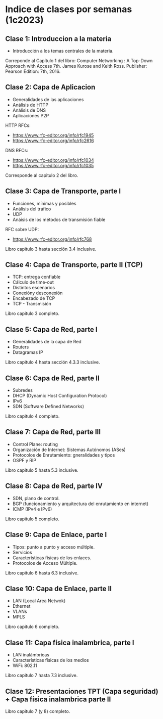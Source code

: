 # Indice de clases por semanas (1c2023)

## Clase 1: Introduccion a la materia

- Introducción a los temas centrales de la materia.

Correponde al Capítulo 1 del libro: 
Computer Networking : A Top-Down Approach with Access 7th. James Kurose and Keith Ross. Publisher: Pearson Edition: 7th, 2016.

## Clase 2: Capa de Aplicacion

- Generalidades de las aplicaciones
- Análisis de HTTP
- Análisis de DNS
- Aplicaciones P2P

HTTP RFCs: 
- https://www.rfc-editor.org/info/rfc1945 
- https://www.rfc-editor.org/info/rfc2616

DNS RFCs:
- https://www.rfc-editor.org/info/rfc1034
- https://www.rfc-editor.org/info/rfc1035 

Corresponde al capitulo 2 del libro.

## Clase 3: Capa de Transporte, parte I

- Funciones, mínimas y posibles
- Análisis del tráfico
- UDP
- Anáisis de los métodos de transmisión fiable

RFC sobre UDP: 
- https://www.rfc-editor.org/info/rfc768

Libro capitulo 3 hasta sección 3.4 inclusive.

## Clase 4: Capa de Transporte, parte II (TCP)

- TCP: entrega confiable
- Cálculo de time-out
- Distintos escenarios
- Conexióny desconexión
- Encabezado de TCP
- TCP - Transmisión

Libro capitulo 3 completo.

## Clase 5: Capa de Red, parte I

- Generalidades de la capa de Red
- Routers
- Datagramas IP

Libro capitulo 4 hasta sección 4.3.3 inclusive.

## Clase 6: Capa de Red, parte II

- Subredes
- DHCP (Dynamic Host Configuration Protocol)
- IPv6
- SDN (Software Defined Networks)

Libro capitulo 4 completo.

## Clase 7: Capa de Red, parte III

- Control Plane: routing
- Organización de Internet: Sistemas Autónomos (ASes)
- Protocolos de Enrutamiento: gneralidades y tipos
- OSPF y RIP

Libro capitulo 5 hasta 5.3 inclusive.

## Clase 8: Capa de Red, parte IV

- SDN, plano de control.
- BGP (funcionamiento y arquitectura del enrutamiento en internet)
- ICMP (IPv4 e IPv6)

Libro capitulo 5 completo.

## Clase 9: Capa de Enlace, parte I

- Tipos: punto a punto y acceso múltiple.
- Servicios
- Características físicas de los enlaces.
- Protocolos de Acceso Múltiple.

Libro capitulo 6 hasta 6.3 inclusive.

## Clase 10: Capa de Enlace, parte II

- LAN (Local Area Netwok)
- Ethernet
- VLANs
- MPLS

Libro capitulo 6 completo.

## Clase 11: Capa física inalambrica, parte I

- LAN inalámbricas
- Características físicas de los medios
- WiFi: 802.11

Libro capitulo 7 hasta 7.3 inclusive.

## Clase 12: Presentaciones TPT (Capa seguridad) + Capa física inalambrica parte II

Libro capitulo 7 (y 8) completo.


